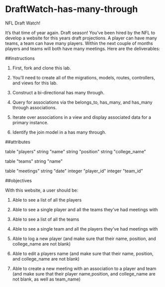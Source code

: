# DraftWatch-has-many-through

NFL Draft Watch!

It’s that time of year again. Draft season! You’ve been hired by the NFL to develop a website for this years draft projections. A player can have many teams, a team can have many players. Within the next couple of months players and teams will both have many meetings. Here are the deliverables:

##instructions

1. First, fork and clone this lab.

2. You'll need to create all of the migrations, models, routes, controllers, and views for this lab.

3. Construct a bi-directional has many through.

3. Query for associations via the belongs_to, has_many, and has_many through associations.

4. Iterate over associations in a view and display associated data for a primary instance.

5. Identify the join model in a has many through.

##attributes

table "players"
  string "name"
  string "position"
  string "college_name"

table "teams"
  string "name"

table "meetings"
  string "date"
  integer "player_id"
  integer "team_id"

##objectives

With this website, a user should be:

1. Able to see a list of all the players

2. Able to see a single player and all the teams they’ve had meetings with

3. Able to see a list of all the teams

4. Able to see a single team and all the players they’ve had meetings with

5. Able to log a new player (and make sure that their name, position, and college_name are not blank)

6. Able to edit a players name (and make sure that their name, position, and college_name are not blank)

7. Able to create a new meeting with an association to a player and team (and make sure that their player name,position, and college_name are not blank, as well as team_name)
